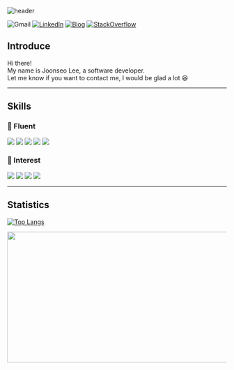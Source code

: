 ![header](https://capsule-render.vercel.app/api?type=waving&color=gradient&height=300&section=header&text=Playground&fontSize=90&fontAlign=35&fontAlignY=45&fontColor=FFFFFF)

![Gmail](https://img.shields.io/badge/niceweather94@gmail.com-EA4335?style=flat-square&logo=gmail&logoColor=white)
[![LinkedIn](https://img.shields.io/badge/JoonseoLee-0A66C2?style=flat-square&logo=linkedin&logoColor=white)](https://www.linkedin.com/in/%EC%A4%80%EC%84%9C-%EC%9D%B4-22501615b/)
[![Blog](https://img.shields.io/badge/Blog-000000?style=flat-square&logo=tistory&logoColor=white)](https://vesselsdiary.tistory.com/)
[![StackOverflow](https://img.shields.io/badge/StackOverflow-F58025?style=flat-square&logo=stackoverflow&logoColor=white)](https://stackoverflow.com/users/9422268/joonseo-lee)

## Introduce 

Hi there!  
My name is Joonseo Lee, a software developer.  
Let me know if you want to contact me, I would be glad a lot :satisfied:
***

## Skills 

### :muscle: Fluent

<img src="https://img.shields.io/badge/Java-007396?style=flat-square&logo=java&logoColor=white"/> <img src="https://img.shields.io/badge/Spring-6DB33F?style=flat-square&logo=spring&logoColor=white"/> <img src="https://img.shields.io/badge/Javascript-F7DF1E?style=flat-square&logo=javascript&logoColor=white"/> <img src="https://img.shields.io/badge/Typescript-3178C6?style=flat-square&logo=typescript&logoColor=white"/> <img src="https://img.shields.io/badge/Vue-4FC08D?style=flat-square&logo=vuedotjs&logoColor=white"/>

### :eyes: Interest

<img src="https://img.shields.io/badge/Kotlin-7F52FF?style=flat-square&logo=kotlin&logoColor=white"/> <img src="https://img.shields.io/badge/Go-00ADD8?style=flat-square&logo=go&logoColor=white"/> <img src="https://img.shields.io/badge/Kubernetes-326CE5?style=flat-square&logo=kubernetes&logoColor=white"/> <img src="https://img.shields.io/badge/AWS-232F3E?style=flat-square&logo=amazonAWS&logoColor=white"/>

***

## Statistics

[![Top Langs](https://github-readme-stats.vercel.app/api/top-langs/?username=joonseolee)](https://github.com/anuraghazra/github-readme-stats)


<a href="https://github.com/devxb/gitanimals">
<img
  src="https://render.gitanimals.org/farms/joonseolee"
  width="600"
  height="300"
/>
</a>
